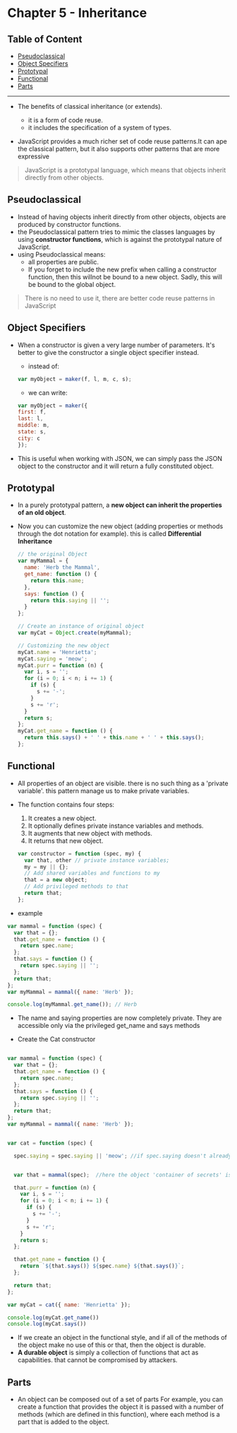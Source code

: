 # Chapter 5 - Inheritance

## Table of Content

- [Pseudoclassical](#pseudoclassical)
- [Object Specifiers](#object-specifiers)
- [Prototypal](#prototypal)
- [Functional](#functional)
- [Parts](#parts)

--- 

- The benefits of classical inheritance (or extends).
  - it is a form of code reuse.
  - it includes the specification of a system of types.

- JavaScript provides a much richer set of code reuse patterns.It can ape the classical pattern, but it also supports other patterns that are more expressive

> JavaScript is a prototypal language, which means that objects inherit directly from other objects.

## Pseudoclassical

- Instead of having objects inherit directly from other objects, objects are produced by constructor functions.
- the Pseudoclassical pattern tries to mimic the classes languages by using **constructor functions**, which is against the prototypal nature of JavaScript.
- using Pseudoclassical means:
  - all properties are public.
  - If you forget to include the new prefix when calling a constructor function, then this willnot be bound to a new object. Sadly, this will be bound to the global object.

> There is no need to use it, there are better code reuse patterns in JavaScript

## Object Specifiers

- When a constructor is given a very large number of parameters. It's better to give the constructor a single object specifier instead.
  - instead of:
  
  ```js
  var myObject = maker(f, l, m, c, s);
  ```

  - we can write:
  
  ```js
  var myObject = maker({
  first: f,
  last: l,
  middle: m,
  state: s,
  city: c
  });
  ```
  
- This is useful when working with JSON, we can simply pass the JSON object to the constructor and it will return a fully constituted object.

## Prototypal

- In a purely prototypal pattern, a **new object can inherit the properties of an old object**.
- Now you can customize the new object (adding properties or methods through the dot notation for example). this is called **Differential Inheritance**

  ```js
  // the original Object
  var myMammal = {
    name: 'Herb the Mammal',
    get_name: function () {
      return this.name;
    },
    says: function () {
      return this.saying || '';
    }
  };

  // Create an instance of original object
  var myCat = Object.create(myMammal);

  // Customizing the new object
  myCat.name = 'Henrietta';
  myCat.saying = 'meow';
  myCat.purr = function (n) {
    var i, s = '';
    for (i = 0; i < n; i += 1) {
      if (s) {
        s += '-';
      }
      s += 'r';
    }
    return s;
  };
  myCat.get_name = function () {
    return this.says() + ' ' + this.name + ' ' + this.says();
  };
  ```

## Functional

- All properties of an object are visible. there is no such thing as a 'private variable'. this pattern manage us to make private variables.

- The function contains four steps:
  1. It creates a new object.
  2. It optionally defines private instance variables and methods.
  3. It augments that new object with methods.
  4. It returns that new object.

  ```js
  var constructor = function (spec, my) {
    var that, other // private instance variables;
    my = my || {};
    // Add shared variables and functions to my
    that = a new object;
    // Add privileged methods to that
    return that;
  };

  ```

- example

```js
var mammal = function (spec) {
  var that = {};
  that.get_name = function () {
    return spec.name;
  };
  that.says = function () {
    return spec.saying || '';
  };
  return that;
};
var myMammal = mammal({ name: 'Herb' });

console.log(myMammal.get_name()); // Herb
```

- The name and saying properties are now completely private. They are accessible only via the privileged get_name and says methods

- Create the Cat constructor

```js

var mammal = function (spec) {
  var that = {};
  that.get_name = function () {
    return spec.name;
  };
  that.says = function () {
    return spec.saying || '';
  };
  return that;
};
var myMammal = mammal({ name: 'Herb' });


var cat = function (spec) {

  spec.saying = spec.saying || 'meow'; //if spec.saying doesn't already exists, make it 'meow'


  var that = mammal(spec);  //here the object 'container of secrets' is set up inheriting from mammal already

  that.purr = function (n) {
    var i, s = '';
    for (i = 0; i < n; i += 1) {
      if (s) {
        s += '-';
      }
      s += 'r';
    }
    return s;
  };

  that.get_name = function () {
    return `${that.says()} ${spec.name} ${that.says()}`;
  };

  return that;
};

var myCat = cat({ name: 'Henrietta' });

console.log(myCat.get_name())
console.log(myCat.says())
```

- If we create an object in the functional style, and if all of the methods of the object make no use of this or that, then the object is durable.
- **A durable object** is simply a collection of functions that act as capabilities. that cannot be compromised by attackers.

## Parts

- An object can be composed out of a set of parts For example, you can create a function that provides the object it is passed with a number of methods (which are defined in this function), where each method is a part that is added to the object.
